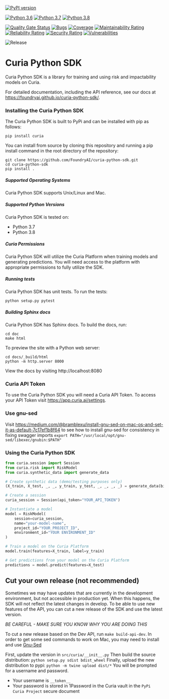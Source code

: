 [![PyPI version](https://badge.fury.io/py/curia.svg)](https://badge.fury.io/py/curia)

[![Python 3.6](https://img.shields.io/badge/python-3.6-blue.svg)](https://www.python.org/downloads/release/python-360/)
[![Python 3.7](https://img.shields.io/badge/python-3.7-blue.svg)](https://www.python.org/downloads/release/python-370/)
[![Python 3.8](https://img.shields.io/badge/python-3.8-blue.svg)](https://www.python.org/downloads/release/python-380/)

[![Quality Gate Status](https://sonarcloud.io/api/project_badges/measure?project=FoundryAI_curia-python-sdk&metric=alert_status&token=d5fecb91736894944e664dc8dcc119d19c73990a)](https://sonarcloud.io/dashboard?id=FoundryAI_curia-python-sdk)
[![Bugs](https://sonarcloud.io/api/project_badges/measure?project=FoundryAI_curia-python-sdk&metric=bugs&token=d5fecb91736894944e664dc8dcc119d19c73990a)](https://sonarcloud.io/dashboard?id=FoundryAI_curia-python-sdk)
[![Coverage](https://sonarcloud.io/api/project_badges/measure?project=FoundryAI_curia-python-sdk&metric=coverage&token=d5fecb91736894944e664dc8dcc119d19c73990a)](https://sonarcloud.io/dashboard?id=FoundryAI_curia-python-sdk)
[![Maintainability Rating](https://sonarcloud.io/api/project_badges/measure?project=FoundryAI_curia-python-sdk&metric=sqale_rating&token=d5fecb91736894944e664dc8dcc119d19c73990a)](https://sonarcloud.io/dashboard?id=FoundryAI_curia-python-sdk)
[![Reliability Rating](https://sonarcloud.io/api/project_badges/measure?project=FoundryAI_curia-python-sdk&metric=reliability_rating&token=d5fecb91736894944e664dc8dcc119d19c73990a)](https://sonarcloud.io/dashboard?id=FoundryAI_curia-python-sdk)
[![Security Rating](https://sonarcloud.io/api/project_badges/measure?project=FoundryAI_curia-python-sdk&metric=security_rating&token=d5fecb91736894944e664dc8dcc119d19c73990a)](https://sonarcloud.io/dashboard?id=FoundryAI_curia-python-sdk)
[![Vulnerabilities](https://sonarcloud.io/api/project_badges/measure?project=FoundryAI_curia-python-sdk&metric=vulnerabilities&token=d5fecb91736894944e664dc8dcc119d19c73990a)](https://sonarcloud.io/dashboard?id=FoundryAI_curia-python-sdk)

![Release](https://github.com/FoundryAI/curia-python-sdk/workflows/Release%20Workflow/badge.svg)

# Curia Python SDK
Curia Python SDK is a library for training and using risk and impactability models on Curia.

For detailed documentation, including the API reference, see our docs at https://foundryai.github.io/curia-python-sdk/.

### Installing the Curia Python SDK
The Curia Python SDK is built to PyPi and can be installed with pip as follows: 
```
pip install curia
```

You can install from source by cloning this repository and running a pip install command in the root directory of the repository:
```
git clone https://github.com/FoundryAI/curia-python-sdk.git
cd curia-python-sdk
pip install .
```

##### Supported Operating Systems
Curia Python SDK supports Unix/Linux and Mac.

##### Supported Python Versions
Curia Python SDK is tested on:
- Python 3.7
- Python 3.8

##### Curia Permissions
Curia Python SDK will utilize the Curia Platform when training models and generating predictions. 
You will need access to the platform with appropriate permissions to fully utilize the SDK.

##### Running tests
Curia Python SDK has unit tests.
To run the tests:
```
python setup.py pytest
```

##### Building Sphinx docs
Curia Python SDK has Sphinx docs.
To build the docs, run:
```
cd doc
make html
```

To preview the site with a Python web server:
```
cd docs/_build/html
python -m http.server 8000
```
View the docs by visiting http://localhost:8080

### Curia API Token
To use the Curia Python SDK you will need a Curia API Token. To access your API Token visit https://app.curia.ai/settings.

### Use gnu-sed
Visit https://medium.com/@bramblexu/install-gnu-sed-on-mac-os-and-set-it-as-default-7c17ef1b8f64 to see how to install gnu-sed for consistency in fixing swagger imports
```export PATH="/usr/local/opt/gnu-sed/libexec/gnubin:$PATH"```

### Using the Curia Python SDK
```python
from curia.session import Session
from curia.risk import RiskModel
from curia.synthetic_data import generate_data

# Create synthetic data (demo/testing purposes only)
(X_train, X_test, _, _, y_train, y_test, _, _, _, _) = generate_data(binary_outcome=True)

# Create a session
curia_session = Session(api_token="YOUR_API_TOKEN")

# Instantiate a model
model = RiskModel(
    session=curia_session, 
    name="your-model-name",
    project_id="YOUR_PROJECT_ID",
    environment_id="YOUR ENVIRONMENT_ID"
)

# Train a model on the Curia Platform
model.train(features=X_train, label=y_train)

# Get predictions from your model on the Curia Platform
predictions = model.predict(features=X_test)
```

## Cut your own release (not recommended)
Sometimes we may have updates that are currently in the development environment, 
but not accessible in production yet.  When this happens, the SDK will not reflect
the latest changes in develop.  To be able to use new features of the API, you can
cut a new release of the SDK and use the latest version.  

*BE CAREFUL - MAKE SURE YOU KNOW WHY YOU ARE DOING THIS* 

To cut a new release based on the Dev API, run `make build-api-dev`.  In order 
to get some sed commands to work on Mac, you may need to install and use 
[Gnu-Sed](#use-gnu-sed)

First, update the version in `src/curia/__init__.py`
Then build the source distribution: `python setup.py sdist bdist_wheel`
Finally, upload the new distribution to pypi: `python -m twine upload dist/*`
You will be prompted for a username and password.  
- Your username is `__token__`
- Your password is stored in 1Password in the Curia vault in the `PyPi Curia Project` secure document

